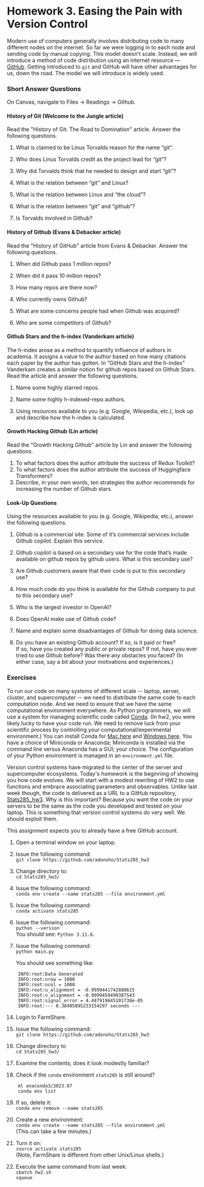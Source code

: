 # Homework 3. Easing the Pain with Version Control

Modern use of computers generally involves distributing code to many different nodes on the internet. So far we were 
logging in to each node and sending code by manual copying. This model doesn’t scale. Instead, we will introduce a 
method of code distribution using an internet resource — [GitHub](https://github.com).  Getting introduced to `git` and GitHub will 
have other advantages for us, down the road. The model we will introduce is widely used. 

### Short Answer Questions

On Canvas, navigate to Files -> Readings -> Github.

#### History of Git (Welcome to the Jungle article)

Read the "History of Git: The Road to Domination" article. Answer the following questions.

1. What is claimed to be Linus Torvalds reason for the name “git”. 

2. Who does Linus Torvalds credit as the project lead for “git”? 

3. Why did Torvalds think that he needed to design and start “git”? 

4. What is the relation between “git” and Linux? 

5. What is the relation between Linux and “the cloud”? 

6. What is the relation between “git” and “github”? 

7. Is Torvalds involved in Github?

#### History of Github (Evans & Debacker article)

Read the "History of GitHub" article from Evans & Debacker. Answer the following questions.

1. When did Github pass 1 million repos? 

2. When did it pass 10 million repos? 

3. How many repos are there now?

7. Who currently owns Github? 

9. What are some concerns people had when Github was acquired?

8. Who are some competitors of Github?

#### Github Stars and the h-index (Vanderkam article)

The h-index arose as a method to quantify influence of authors in academia. It assigns a value to the author based
on how many citations each paper by the author has gotten. In “GitHub Stars and the h-index” Vanderkam creates a 
similar notion for github repos based on Github Stars. Read the article and answer the following questions.

1. Name some highly starred repos.

1. Name some highly h-indexed-repo authors. 

2. Using resources available to you (e.g. Google, Wikipedia, etc.), look up and describe how the h-index is calculated.

#### Growth Hacking Github (Lin article)

Read the "Growth Hacking Github" article by Lin and answer the following questions.

1. To what factors does the author attribute the success of Redux Toolkit?
2. To what factors does the author attribute the success of Huggingface Transformers?
3. Describe, in your own words, ten strategies the author recommends for increasing the number of Github stars.

#### Look-Up Questions

Using the resources available to you (e.g. Google, Wikipedia, etc.), answer the following questions.

1. Github is a commercial site. Some of it’s commercial services include Github copilot. Explain this service. 

4. Github copilot is based on a secondary use for the code that’s made available on github repos by github users. What is this secondary use? 

5. Are Github customers aware that their code is put to this secondary use? 

6. How much code do you think is available for the Github company to put to this secondary use? 

8. Who is the largest investor in OpenAI? 

9. Does OpenAI make use of Github code?

6. Name and explain some disadvantages of Github for doing data science.
4. Do you have an existing Github account? If so, is it paid or free?  
If so, have you created any public or private repos? 
If not, have you ever tried to use Github before? Was there any obstacles you faced?
(In either case, say a bit about your motivations and experiences.)

### Exercises

To run our code on many systems of different scale -- laptop, server, cluster, and supercomputer -- we need to distribute the same code to each computation node. And we need to ensure that we have the same computational environment everywhere. As Python programmers, we will use a system for managing scientific code called [Conda](https://docs.conda.io/en/latest/). (In hw2, you were likely lucky to have your code run. We need to remove luck from your scientific process by controlling your computational/experimental environment.) You can install Conda for [Mac here](https://docs.conda.io/projects/conda/en/latest/user-guide/install/macos.html) and [Windows here](https://docs.conda.io/projects/conda/en/latest/user-guide/install/windows.html). You have a choice of Miniconda or Anaconda; Miniconda is installed via the command line versus Anaconda has a GUI; your choice. The configuration of your Python environment is managed in an `environment.yml` file.

Version control systems have migrated to the center of the server and supercomputer ecosystems. Today's homework is the beginning of showing you how code evolves. We will start with a modest rewriting of HW2 to use functions and embrace associating parameters and observables. Unlike last week though, the code is delivered as a URL to a GitHub repository, [Stats285_hw3](https://github.com/adonoho/Stats285_hw3). Why is this important? Because you want the code on your servers to be the same as the code you developed and tested on your laptop. This is something that version control systems do very well. We should exploit them.

This assignment expects you to already have a free GitHub account.

1. Open a terminal window on your laptop.

8. Issue the following command:  
	`git clone https://github.com/adonoho/Stats285_hw3`

9. Change directory to:  
	`cd Stats285_hw3/`

10. Issue the following command:  
	`conda env create --name stats285 --file environment.yml`

11. Issue the following command:  
	`conda activate stats285`

12. Issue the following command:  
	`python --version`  
	You should see: `Python 3.11.6`.

13. Issue the following command:  
	`python main.py`  

	You should see something like:
```
	INFO:root:Data Generated
	INFO:root:nrow = 1000
	INFO:root:ncol = 1000
	INFO:root:u_alignment = -0.9999441742880615
	INFO:root:v_alignment = -0.9999459499387543
	INFO:root:signal_error = 4.447919645101738e-05
	INFO:root:--- 0.38405895233154297 seconds ---
```

14. Login to FarmShare.

15. Issue the following command:  
	`git clone https://github.com/adonoho/Stats285_hw3`

16. Change directory to  
	`cd Stats285_hw3/`

17. Examine the contents; does it look modestly familiar?

18. Check if the `conda` environment `stats285` is still around?  
```
	ml anaconda3/2023.07
	conda env list
```

19. If so, delete it:  
	`conda env remove --name stats285`

20. Create a new environment:  
	`conda env create --name stats285 --file environment.yml`  
	(This can take a few minutes.)

21. Turn it on:  
	`source activate stats285`  
	(Note, FarmShare is different from other Unix/Linux shells.)

22. Execute the same command from last week:  
	`sbatch hw2.sh`  
	`squeue`
